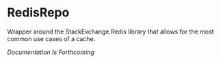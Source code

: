 # RedisRepo
Wrapper around the StackExchange.Redis library that allows for the most common use cases of a cache.

*Documentation Is Forthcoming*

